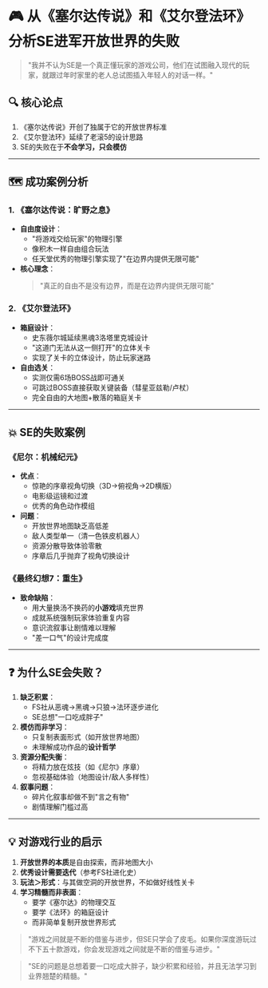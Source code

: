 # 🎮 从《塞尔达传说》和《艾尔登法环》分析SE进军开放世界的失败

> "我并不认为SE是一个真正懂玩家的游戏公司，他们在试图融入现代的玩家，就跟过年时家里的老人总试图插入年轻人的对话一样。"

## 🔍 核心论点
1. 《塞尔达传说》开创了独属于它的开放世界标准
2. 《艾尔登法环》延续了老滚5的设计思路
3. SE的失败在于**不会学习，只会模仿**

---

## 🗺️ 成功案例分析
### 1. 《塞尔达传说：旷野之息》
- **自由度设计**：
  - "将游戏交给玩家"的物理引擎
  - 像积木一样自由组合玩法
  - 任天堂优秀的物理引擎实现了"在边界内提供无限可能"
- **核心理念**：
  > "真正的自由不是没有边界，而是在边界内提供无限可能"

### 2. 《艾尔登法环》
- **箱庭设计**：
  - 史东薇尔城延续黑魂3洛塔里克城设计
  - "这道门无法从这一侧打开"的立体关卡
  - 实现了关卡的立体设计，防止玩家迷路
- **自由选关**：
  - 实测仅需6场BOSS战即可通关
  - 可跳过BOSS直接获取关键装备（彗星亚兹勒/卢杖）
  - 完全自由的大地图+散落的箱庭关卡

---

## 💥 SE的失败案例
### 《尼尔：机械纪元》
- **优点**：
  - 惊艳的序章视角切换（3D→俯视角→2D横版）
  - 电影级运镜和过渡
  - 优秀的角色动作模组
- **问题**：
  - 开放世界地图缺乏高低差
  - 敌人类型单一（清一色铁皮机器人）
  - 资源分散导致体验零散
  - 序章后几乎抛弃了视角切换设计

### 《最终幻想7：重生》
- **致命缺陷**：
  - 用大量换汤不换药的**小游戏**填充世界
  - 成就系统强制玩家体验重复内容
  - 意识流叙事让剧情难以理解
  - "差一口气"的设计完成度

---

## ❓ 为什么SE会失败？
1. **缺乏积累**：
   - FS社从恶魂→黑魂→只狼→法环逐步进化
   - SE总想"一口吃成胖子"
2. **模仿而非学习**：
   - 只复制表面形式（如开放世界地图）
   - 未理解成功作品的**设计哲学**
3. **资源分配失衡**：
   - 将精力放在炫技（如《尼尔》序章）
   - 忽视基础体验（地图设计/敌人多样性）
4. **叙事问题**：
   - 碎片化叙事却做不到"言之有物"
   - 剧情理解门槛过高

---

## 💡 对游戏行业的启示
1. **开放世界的本质**是自由探索，而非地图大小
2. **优秀设计需要迭代**（参考FS社进化史）
3. **玩法＞形式**：与其做空洞的开放世界，不如做好线性关卡
4. **学习精髓而非表面**：
   - 要学《塞尔达》的物理交互
   - 要学《法环》的箱庭设计
   - 而非简单复制开放世界形式

> "游戏之间就是不断的借鉴与进步，但SE只学会了皮毛。如果你深度游玩过不下五十款游戏，你会发现游戏之间就是不断的借鉴与进步。"

> "SE的问题是总想着要一口吃成大胖子，缺少积累和经验，并且无法学习到业界翘楚的精髓。"
